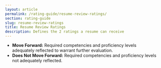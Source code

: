 ```yaml
---
layout: article
permalink: /rating-guide/resume-review-ratings/
section: rating-guide
slug: resume-review-ratings
title: Resume Review Ratings
description: Defines the 2 ratings a resume can receive
---
```


- **Move Forward:** Required competencies and proficiency levels adequately reflected to warrant further evaluation.
- **Does Not Move Forward:** Required competencies and proficiency levels not adequately reflected.
